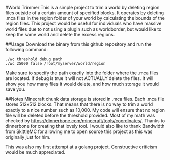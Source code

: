 #World Trimmer
This is a simple project to trim a world by deleting region files outside of a certain amount of specified blocks. It operates by deleting .mca files in the region folder of your world by calculating the bounds of the region files.
This project would be useful for individuals who have massive world files due to not using a plugin such as worldborder, but would like to keep the same world and delete the excess regions.

##Usage
Download the binary from this github repository and run the following command:

```
./wc threshold debug path
./wc 25000 false /root/myserver/world/region
```
Make sure to specify the path exactly into the folder where the .mca files are located.
If debug is true it will not ACTUALLY delete the files. It will show you how many files it would delete, and how much storage it would save you.

##Notes
Minecraft chunk data storage is stored in .mca files. Each .mca file stores 512x512 blocks. That means that there is no way to trim a world exactly to a nice number such as 10,000. My code will ensure that no region file will be deleted before the threshold provided.
Most of my math was checked by https://dinnerbone.com/minecraft/tools/coordinates/. Thanks to dinnerbone for creating that lovely tool.
I would also like to thank Bandwidth from SkittleMC for allowing me to open source this project as this was originally just for him.

This was also my first attempt at a golang project. Constructive criticism would be much appreciated.
